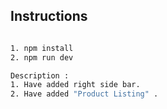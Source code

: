 
## Instructions

```bash

1. npm install
2. npm run dev

Description :
1. Have added right side bar.
2. Have added "Product Listing" . 